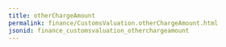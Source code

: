 ```yaml
---
title: otherChargeAmount
permalink: finance/CustomsValuation.otherChargeAmount.html
jsonid: finance_customsvaluation_otherchargeamount
---
```

